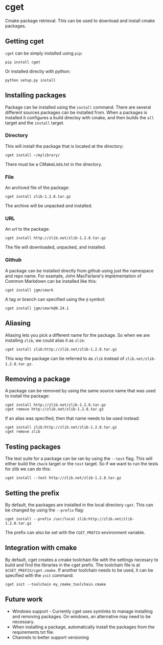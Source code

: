 cget
====

Cmake package retrieval. This can be used to download and install cmake packages.

Getting cget
------------

`cget` can be simply installed using `pip`:

    pip install cget

Or installed directly with python:

    python setup.py install

Installing packages
-------------------

Package can be installed using the `install` command. There are several different sources packages can be installed from. When a packages is installed it configures a build directoy with cmake, and then builds the `all` target and the `install` target.

### Directory

This will install the package that is located at the directory:

    cget install ~/mylibrary/

There must be a CMakeLists.txt in the directory.

### File

An archived file of the package:

    cget install zlib-1.2.8.tar.gz

The archive will be unpacked and installed.

### URL

An url to the package:

    cget install http://zlib.net/zlib-1.2.8.tar.gz

The file will downloaded, unpacked, and installed.

### Github

A package can be installed directly from github using just the namespace and repo name. For example, John MacFarlane's implementation of Common Markdown can be installed like this:

    cget install jgm/cmark

A tag or branch can specified using the `@` symbol:

    cget install jgm/cmark@0.24.1

Aliasing
--------

Aliasing lets you pick a different name for the package. So when we are installing `zlib`, we could alias it as `zlib`:

    cget install zlib:http://zlib.net/zlib-1.2.8.tar.gz

This way the package can be referred to as `zlib` instead of `zlib.net/zlib-1.2.8.tar.gz`.

Removing a package
------------------

A package can be removed by using the same source name that was used to install the package:

    cget install http://zlib.net/zlib-1.2.8.tar.gz
    cget remove http://zlib.net/zlib-1.2.8.tar.gz

If an alias was specified, then that name needs to be used instead:

    cget install zlib:http://zlib.net/zlib-1.2.8.tar.gz
    cget remove zlib

Testing packages
----------------

The test suite for a package can be ran by using the `--test` flag. This will either build the `check` target or the `test` target. So if we want to run the tests for zlib we can do this:

    cget install --test http://zlib.net/zlib-1.2.8.tar.gz


Setting the prefix
------------------

By default, the packages are installed in the local directory `cget`. This can be changed by using the `--prefix` flag:

    cget install --prefix /usr/local zlib:http://zlib.net/zlib-1.2.8.tar.gz

The prefix can also be set with the `CGET_PREFIX` environment variable.

Integration with cmake
----------------------

By default, cget creates a cmake toolchain file with the settings necesary to build and find the libraries in the cget prefix. The toolchain file is at `$CGET_PREFIX/cget.cmake`. If another toolchain needs to be used, it can be specified with the `init` command:

    cget init --toolchain my_cmake_toolchain.cmake

Future work
-----------

* Windows support - Currently cget uses symlinks to manage installing and removing packages. On windows, an alternative may need to be necessary.
* When installing a package, automatically install the packages from the requirements.txt file.
* Channels to better support versioning 

